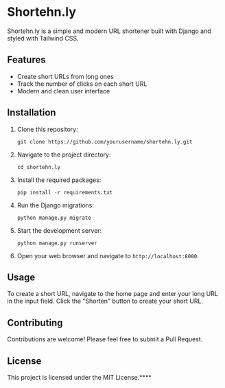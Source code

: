 # Shortehn.ly

Shortehn.ly is a simple and modern URL shortener built with Django and styled with Tailwind CSS.

## Features

- Create short URLs from long ones
- Track the number of clicks on each short URL
- Modern and clean user interface

## Installation

1. Clone this repository:
    ```
    git clone https://github.com/yourusername/shortehn.ly.git
    ```
2. Navigate to the project directory:
    ```
    cd shortehn.ly
    ```
3. Install the required packages:
    ```
    pip install -r requirements.txt
    ```
4. Run the Django migrations:
    ```
    python manage.py migrate
    ```
5. Start the development server:
    ```
    python manage.py runserver
    ```
6. Open your web browser and navigate to `http://localhost:8000`.

## Usage

To create a short URL, navigate to the home page and enter your long URL in the input field. Click the "Shorten" button to create your short URL.

## Contributing

Contributions are welcome! Please feel free to submit a Pull Request.

## License

This project is licensed under the MIT License.****